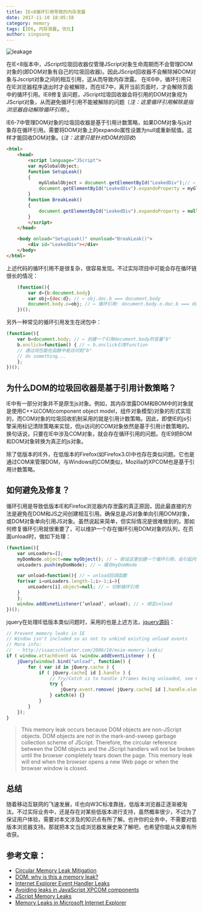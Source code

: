```yaml
---
title: IE<8循环引用导致的内存泄露
date: 2017-11-10 18:05:58
category: memory
tags: [IE6, 内存泄露, 优化]
author: singsong
---
```


![leakage](./leakage.png)

<!-- More -->

在IE<8版本中，JScript垃圾回收器仅管理JScript对象生命周期而不会管理DOM对象的(即DOM对象有自己的垃圾回收器)。因此JScript回收器不会解除掉DOM对象与Jscript对象之间的相互引用，这从而导致内存泄露。
在IE6中，循环引用只在IE浏览器程序退出时才会被解除，而在IE7中，离开当前页面时，才会解除页面中的循环引用。IE8修复该问题，JScript垃圾回收器会将引用的DOM对象视为JScript对象，从而避免循环引用不能被解除的问题（_注：这里循环引用解除是指浏览器自动解除循环引用_）。

IE6-7中管理DOM对象的垃圾回收器是基于引用计数策略，如果DOM对象与js对象存在循环引用。需要将DOM对象上的expando属性设置为null或重新赋值。这样才能回收DOM对象。(_注：这里只是针对DOM的回收_)
```html
<html>
    <head>
        <script language="JScript">
        var myGlobalObject;
        function SetupLeak()
        {
            myGlobalObject = document.getElementById("LeakedDiv");// ← js对象引用DOM对象
            document.getElementById("LeakedDiv").expandoProperty = myGlobalObject;// ← DOM对象的expando属性引用js对象
        }
        function BreakLeak()
        {
            document.getElementById("LeakedDiv").expandoProperty = null;// ← 设置为null或重新赋新值
        }
        </script>
    </head>

    <body onload="SetupLeak()" onunload="BreakLeak()">
        <div id="LeakedDiv"></div>
    </body>
</html>
```
上述代码的循环引用不是很复杂，很容易发现。不过实际项目中可能会存在循环链很长的情况：
```js
    (function(){
        var d={b:document.body}
        var obj={doc:d}; // ← obj.doc.b === document.body
        document.body.o=obj; // ← 循环引用: document.body.o.doc.b === document.body
    })();
```
另外一种常见的循环引用发生在闭包中：
```js
(function(){
    var b=document.body; // ← 创建一个引用document.body的变量"b"
    b.onclick=function() { // ← b.onclick引用function
    // 通过闭包能在函数中能访问到"b"
    // do something...
    };
})();
```
## 为什么DOM的垃圾回收器是基于引用计数策略？
IE中有一部分对象并不是原生js对象。例如，其内存泄露DOM和BOM中的对象就是使用C++以COM(component object model，组件对象模型)对象的形式实现的，而COM对象的垃圾回收机制采用的就是引用计数策略。因此，即使IE的js引擎采用标记清除策略来实现，但js访问的COM对象依然是基于引用计数策略的。换句话说，只要在IE中涉及COM对象，就会存在循环引用的问题。在IE9把BOM和DOM对象转换为真正的js对象。

除了低版本的IE外，在低版本的Firefox(如Firefox3.0)中也存在类似问题。它也是通过COM来管理DOM，与Windows的COM类似，Mozilla的XPCOM也是基于引用计数策略。

## 如何避免及修复？
循环引用是导致低版本IE和Firefox浏览器内存泄露的真正原因，因此最直接的方法是避免在DOM和JS之间创建相互引用。确保总是JS对象单向引用DOM对象，或DOM对象单向引用JS对象。虽然说起来简单，但实际情况是很难做到的。那如何修复循环引用就很重要了，可以维护一个存在循环引用DOM对象的队列，在页面unload时，做如下处理：
```js
(function(){
    var unLoaders=[];
    myDomNode.object=new myObject(); // ← 假设这里创建一个循环引用，会引起内存泄露
    unLoaders.push(myDomNode); // ← 缓存myDomNode

    var unload=function(){ // ← unload回调函数
    for(var i=unLoaders.length-1;i>-1;i–){
        unLoaders[i].object=null; // ← 切断循环引用
    }
    };
    window.addEvnetListener(’unload’, unload); // ← 绑定unload
})();
```
jquery在处理IE低版本类似问题时，采用的也是上述方法，[jquery源码](https://github.com/jquery/jquery/blob/1.4.4rc1/src/event.js#L1169)：
```js
// Prevent memory leaks in IE
// Window isn't included so as not to unbind existing unload events
// More info:
//  - http://isaacschlueter.com/2006/10/msie-memory-leaks/
if ( window.attachEvent && !window.addEventListener ) {
	jQuery(window).bind("unload", function() {
		for ( var id in jQuery.cache ) {
			if ( jQuery.cache[ id ].handle ) {
				// Try/Catch is to handle iframes being unloaded, see #4280
				try {
					jQuery.event.remove( jQuery.cache[ id ].handle.elem );
				} catch(e) {}
			}
		}
	});
}
```



>This memory leak occurs because DOM objects are non-JScript objects. DOM objects are not in the mark-and-sweep garbage collection scheme of JScript. Therefore, the circular reference between the DOM objects and the JScript handlers will not be broken until the browser completely tears down the page. This memory leak will end when the browser opens a new Web page or when the browser window is closed.


## 总结
随着移动互联网的飞速发展，IE也向W3C标准靠拢，低版本浏览器正逐渐被淘汰。不过实际业务中，还是存在对某些低版本进行支持，虽然概率很少，不过为了保证用户体验，需要对本文涉及的知识点有所了解。也许你的业务中，不需要对低版本浏览器支持。那就把本文当成浏览器发展史来了解吧，也希望你能从文章有所收获。


## 参考文章：
- [Circular Memory Leak Mitigation](https://msdn.microsoft.com/en-us/library/dd361842(v=vs.85).aspx)
- [DOM: why is this a memory leak?](https://stackoverflow.com/questions/15761094/dom-why-is-this-a-memory-leak)
- [Internet Explorer Event Handler Leaks](http://www.reigndropsfall.net/2011/01/05/internet-explorer-event-handler-leaks/)
- [Avoiding leaks in JavaScript XPCOM components](https://developer.mozilla.org/en-US/docs/Mozilla/Tech/XPCOM/Guide/Avoiding_leaks_in_JavaScript_components)
- [JScript Memory Leaks](http://www.crockford.com/javascript/memory/leak.html)
- [Memory Leaks in Microsoft Internet Explorer](http://isaacschlueter.com/2006/10/msie-memory-leaks/trackback/index.html)